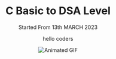 <div align="center">
  <h1>C Basic to DSA Level</h1>
  <p>Started From 13th MARCH 2023</p>
  <p>hello coders</p>
  <img src="https://github.com/BuddhadebKoner/C/assets/113292029/d527b0bd-e93a-4987-93c2-5795129dc483" alt="Animated GIF">
</div>
